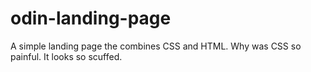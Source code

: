 # odin-landing-page
A simple landing page the combines CSS and HTML. Why was CSS so painful. It looks so scuffed.